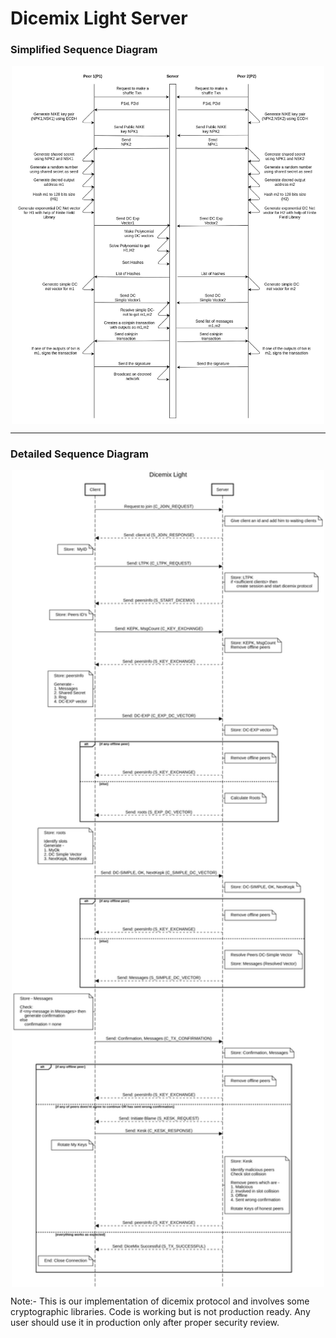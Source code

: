# Dicemix Light Server

### Simplified Sequence Diagram

<p align="center">
    <img align="center" src="docs/simplified_sequence diagram.jpg" width="500px" alt="simplified_sequence diagram" />
</p>

<hr>

### Detailed Sequence Diagram

<p align="center">
    <img align="center" src="docs/detailed_sequence diagram.png" width="500px" alt="detailed_sequence diagram" />
</p>


Note:- This is our implementation of dicemix protocol and involves some cryptographic libraries. Code is working but is not production ready. Any user should use it in production only after proper security review.
